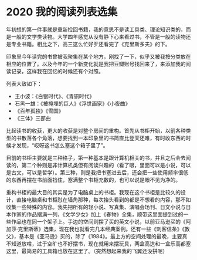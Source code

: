 # 2020 我的阅读列表选集

年初想的第一件事就是重新捡回书籍，我的意思不是读工具类、理论知识类的，而是一般的文学类读物。大学四年感觉从没有静下心来看过书，不管是一般的读物还是专业书籍。相比之下，高三这么忙好歹还看完了《克里斯多夫》的下。

印象里今年读完的书曾被我聚集在某个地方，刚找了一下，似乎又被我按分类放在相应的位置了。以及今年的一个新变化就是我把豆瓣账号找回来了，来添加我的阅读记录，这样我在回忆的时候还有个对照。

列表大致如下：

- 王小波：《白银时代》、《青铜时代》
- 石黑一雄：《被掩埋的巨人》《浮世画家》《小夜曲》
- 《百年孤独》《雪国》
- 《三体》三部曲


比起读书的收获，更大的收获是对整个房间的重构。首先从书柜开始，以前各种类型的书散落各个角落，想要找到一本印象里的书简直比登天还难，有时收东西的时候才发现，“哎呀这书怎么塞这个箱子里了”。

目前的书柜主要就是三种格子，第一种基本是跟计算机相关的书，并且之后会去阅读的，第二个种则是非计算机类但有阅读兴趣的（看了眼，里面可以是小说，可以是古文，可以是哲学）。第三种，则是我把书塞进去后，还会把一些使用频率很低的东西再摆在书前面挡住，塞满整个书柜充数的，也可以说是眼不见为净的。

重构书柜的最大目的其实是为了电脑桌上的书柜。我现在这个书柜是比较久的设计，直接电脑桌和书柜怼在墙角那种，每次抬头看到的都是不想看的内容，那不如收集一些特殊的内容。我先把所有的轻小说、写真集、演唱会场刊、日文小说与日本作家的作品摆满一列，《文学少女》加上《春物》全集，顺带这里面提到过的一些作品也在同一个架子上。手边的空间则摆了买的英文小说，以前亚马逊买的《阿加莎·克里斯蒂》选集，现在我也就看完几本经典案例。还有一些《刺客信条》《教父》，基本是《亚马逊》买的，除了《1984》。最上方的空间处理的最晚，主要真不知道放啥，过于空旷也不好摆书，现在就用来摆玩具，两盒高达和一盒乐高都塞这里，最简易的工具箱也放在这里了。（突然想起来我的飞翼还没拼呢）